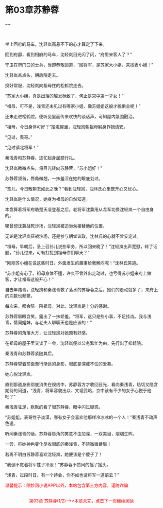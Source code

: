 
# 第03章苏静蓉

~~


  <p name="pagetop" href="javascript:void(0);" onclick="return false" style="line-height: 35px;padding: 10px;color: #333;"> </p><p>坐上回府的马车，沈轻岚高悬不下的心才算定了下来。</p><p>回到府邸，看到相府的马车，沈轻岚目光闪了闪，“府里来客人了？”</p><p>守卫在府门口的士兵，当即恭敬回道，“回将军，是苏家大小姐，来找表小姐！”</p><p>沈轻岚点点头，朝后院走去。</p><p>换好常服，沈轻岚向祖母住的松鹤院走去。</p><p>“苏家大小姐，真是出落的越发标致了，何止是京中第一才女！”</p><p>“祖母，可不是，浅青还未见过有哪家小姐，像苏姐姐这般才貌俱全呢！”</p><p>还未走进松鹤院，便听见里面传来欢快的谈话声，可知屋内氛围融洽。</p><p>“祖母，今日身体可好？”踏进屋里，沈轻岚朝祖母躬身作揖请安。</p><p>“见过，表哥。”</p><p>“见过镇北将军！”</p><p>秦浅青和苏静蓉，连忙起身屈膝行礼。</p><p>沈轻岚微微点头，将目光转向苏静蓉，“苏小姐好！”</p><p>苏静蓉颔首，唇角微翘，一抹羞涩在她的眼底划过。</p><p>“鸾儿，今日散朝怎如此之晚？”看到沈轻岚，沈林氏心里既开心又忧心。</p><p>沈轻岚是什么情况，她身为祖母的自然知道。</p><p>本盘算着将军府助楚天凌登基之后，老将军沈冀用从龙军功换沈轻岚一个自由身的。</p><p>哪曾想沈冀战死沙场，沈轻岚被迫匆匆接替他的位置。</p><p>无论是沈轻岚征战沙场，还是参与朝堂议政，沈林氏的心就不曾安定过。</p><p>“祖母，早朝后，圣上召孙儿说些军务，所以回来晚了！”沈轻岚出声宽慰，转了话题，“孙儿过来，可有打扰到祖母你们聊天？”</p><p>“刚刚苏小姐在说这些时日，外面发生的趣事给我解闷呢！”沈林氏笑道。</p><p>“苏小姐有心了。祖母身体不适，许久不曾外出走动过，也亏得苏小姐来府上做客，才让祖母这般开心！”</p><p>自去年踏青，沈轻岚和秦浅青救了落水的苏静蓉之后，她们的走动就多了，来府上的次数也频繁。</p><p>每次来，都会陪一陪祖母。对此，沈轻岚是十分的感谢。</p><p>苏静蓉眉眼含笑，露出了一抹娇羞，“将军，这只是些小事，不足挂齿。我与浅青，情同姐妹，与老夫人聊聊天也是应该的！”</p><p>苏静蓉的落落大方，让沈轻岚对她颇有好感。</p><p>在祖母的屋子里交谈了一会，沈轻岚便以公务繁忙为由，先行出了松鹤院。</p><p>秦浅青和苏静蓉紧随其后。</p><p>苏静蓉望着前面渐行渐远的身影，眼底是深藏不住的爱慕。</p><p>她心悦沈轻岚。</p><p>直到那道身影彻底消失在视线中，苏静蓉方才收回目光，看向秦浅青，热切又隐含期待的问道，“浅青，将军容貌出众、文韬武略，京中该有不少的女子心悦于他吧？”</p><p>秦浅青驻足，默默的看了眼苏静蓉，眼中闪过疑惑。</p><p>“苏姐姐，表哥性子淡漠，哪有女子会喜欢他那样冷冰冰的一个人！”秦浅青不动声色道。</p><p>听闻秦浅青的话，苏静蓉唇角的笑意不由加深，一双美目，熠熠生辉。</p><p>一旁，将她神色变化尽收眼底的秦浅青，不禁微微蹙眉！</p><p>若再不明白苏静蓉喜欢沈轻岚，她便该是个傻子了！</p><p>“我倒不觉着将军性子冷淡！”苏静蓉不赞同的摇了摇头。</p><p>“浅青，过段时日，有一个诗会，你不如也请将军一道前去？”</p>

<p style="color:red;width:100%;text-alight:center;">温馨提示：除妙阅小说APP以外，本站包含第三方内容，谨防诈骗</p>
<br><center style="color: #ff0000;">第03章 苏静蓉(1/2)--&gt;&gt;本章未完，点击下一页继续阅读</center>
